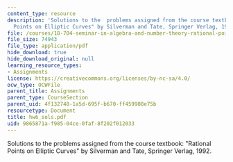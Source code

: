 ```yaml
---
content_type: resource
description: 'Solutions to the  problems assigned from the course textbook: "Rational
  Points on Elliptic Curves" by Silverman and Tate, Springer Verlag, 1992.'
file: /courses/18-704-seminar-in-algebra-and-number-theory-rational-points-on-elliptic-curves-fall-2004/9865871af98504ce0faf8f202f012033_hw6_sols.pdf
file_size: 74943
file_type: application/pdf
hide_download: true
hide_download_original: null
learning_resource_types:
- Assignments
license: https://creativecommons.org/licenses/by-nc-sa/4.0/
ocw_type: OCWFile
parent_title: Assignments
parent_type: CourseSection
parent_uid: 4f132748-1a5d-695f-b670-ff459908e75b
resourcetype: Document
title: hw6_sols.pdf
uid: 9865871a-f985-04ce-0faf-8f202f012033
---
```

Solutions to the  problems assigned from the course textbook: "Rational Points on Elliptic Curves" by Silverman and Tate, Springer Verlag, 1992.